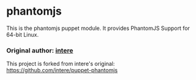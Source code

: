 # phantomjs #

This is the phantomjs puppet module. It provides PhantomJS Support for 64-bit Linux.

### Original author: [intere](https://github.com/intere/)

This project is forked from intere's original: https://github.com/intere/puppet-phantomjs
